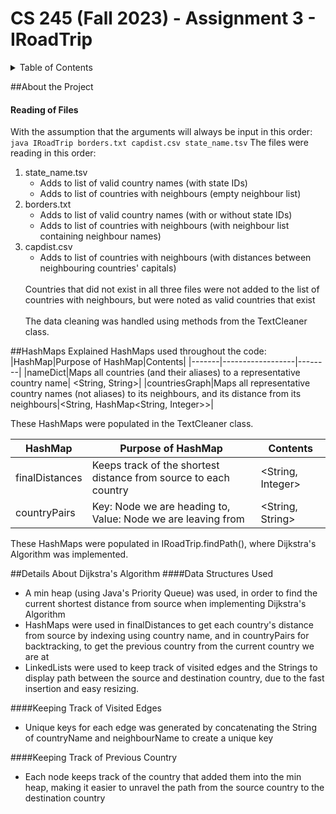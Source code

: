 # CS 245 (Fall 2023) - Assignment 3 - IRoadTrip

<details>
    <summary>Table of Contents</summary>
    <ul>
        <li>
            <a href="#about-the-project">
                About The Project
            </a>
            <ul>
                <li>
                    <a href="#reading-of-files">
                        Reading of Files
                    </a>
                </li>
            </ul>
        </li>
        <li>
            <a href="#hashmaps-explained">
                HashMaps Explained
            </a>
        </li>
        <li>
            <a href="#details-about-dijkstras-algorithm">
                Details About Dijkstra's Algorithm
            </a>
            <ul>
                <li>
                    <a href="#data-structures-used">
                        Data Structures Used
                    </a>
                </li>
                <li>
                    <a href="#keeping-track-of-visited-edges">
                        Keeping Track of Visited Edges
                    </a>
                </li>
                <li>
                    <a href="#keeping-track-of-previous-country">
                        Keeping Track of Previous Country
                    </a>
                </li>
            </ul>
        </li>
    </ul>
</details> 

##About the Project
#### Reading of Files
With the assumption that the arguments will always be input in this order:
```java IRoadTrip borders.txt capdist.csv state_name.tsv```
The files were reading in this order:
<ol>
    <li>
        state_name.tsv
        <ul>
            <li>
                Adds to list of valid country names (with state IDs)
            </li>
            <li>
                Adds to list of countries with neighbours (empty neighbour list)
            </li>
        </ul>
    </li>
    <li>
        borders.txt
        <ul>
            <li>
                Adds to list of valid country names (with or without state IDs)
            </li>
            <li>
                Adds to list of countries with neighbours (with neighbour list containing neighbour names)
            </li>
        </ul>
    </li>
    <li>
        capdist.csv
        <ul>
            <li>
                Adds to list of countries with neighbours (with distances between neighbouring countries' capitals)
            </li>
        </ul>
    </li>
<br>
Countries that did not exist in all three files were not added to the list of countries with neighbours, but were noted as valid countries that exist
<br>
<br>
The data cleaning was handled using methods from the TextCleaner class.
</ol>


##HashMaps Explained
HashMaps used throughout the code:
|HashMap|Purpose of HashMap|Contents|
|-------|------------------|--------|
|nameDict|Maps all countries (and their aliases) to a representative country name| <String, String>|
|countriesGraph|Maps all representative country names (not aliases) to its neighbours, and its distance from its neighbours|<String, HashMap<String, Integer>>|

These HashMaps were populated in the TextCleaner class.

|HashMap|Purpose of HashMap|Contents|
|-------|------------------|--------|
|finalDistances|Keeps track of the shortest distance from source to each country| <String, Integer>|
|countryPairs|Key: Node we are heading to, Value: Node we are leaving from| <String, String>|

These HashMaps were populated in IRoadTrip.findPath(), where Dijkstra's Algorithm was implemented.
        

##Details About Dijkstra's Algorithm
####Data Structures Used
- A min heap (using Java's Priority Queue) was used, in order to find the current shortest distance from source when implementing Dijkstra's Algorithm
- HashMaps were used in finalDistances to get each country's distance from source by indexing using country name, and in countryPairs for backtracking, to get the previous country from the current country we are at
- LinkedLists were used to keep track of visited edges and the Strings to display path between the source and destination country, due to the fast insertion and easy resizing. 

####Keeping Track of Visited Edges
- Unique keys for each edge was generated by concatenating the String of countryName and neighbourName to create a unique key

####Keeping Track of Previous Country
- Each node keeps track of the country that added them into the min heap, making it easier to unravel the path from the source country to the destination country
